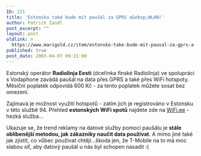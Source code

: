 ```yaml
---
ID: 221
title: 'Estonsko také bude mít paušál za GPRS a&nbsp;WLAN!'
author: Patrick Zandl
post_excerpt: ""
layout: post
oldlink: >
  https://www.marigold.cz/item/estonsko-take-bude-mit-pausal-za-gprs-a-wlan
published: true
post_date: 2003-04-07 09:15:00
---
```

<p>
Estonský operátor <STRONG>Radiolinja Eesti</STRONG> (dceřinka finské Radiolinja) ve spolupráci s Vodaphone zavádá paušál na data přes GPRS a také přes WiFi hotspoty. Měsíční poplatek odpovídá 600 Kč - za tento poplatek můžete sosat bez omezení. </p>

<p>
Zajímavá je možnost využití hotspotů - zatím jich je registrováno v Estonsku v této službě 94. Přehled <STRONG>estonských WiFi spotů</STRONG> najdete zde na <A href="http://www.wifi.ee/?p=area&amp;lang=eng" target=_blank>WiFi.ee</A> - hezká služba...</p>

<p>
Ukazuje se, že trend reklamy na datové služby pomocí paušálu je <STRONG>stále oblíbenější metodou, jak zákazníky naučit data používat</STRONG>. A mimo jiné také jak zjistit, co vůbec používat chtějí...škoda jen, že T-Mobile na to má moc slabou síť, aby datový paušál u nás byl schopen nasadit :(</p>
